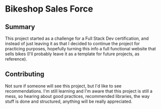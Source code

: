 # Bikeshop Sales Force

## Summary

This project started as a challenge for a Full Stack Dev certification, and instead of just leaving it as that I decided to continue the project for practicing purposes, hopefully turning this info a full functional website that sells bikes (I'll probably leave it as a template for future projects, as reference).

## Contributing
Not sure if someone will see this project, but I'd like to see recommendations. I'm still learning and I'm aware that this project is still a mess, so hearing about good practices, recommended libraries, the way stuff is done and structured, anything will be really appreciated.
